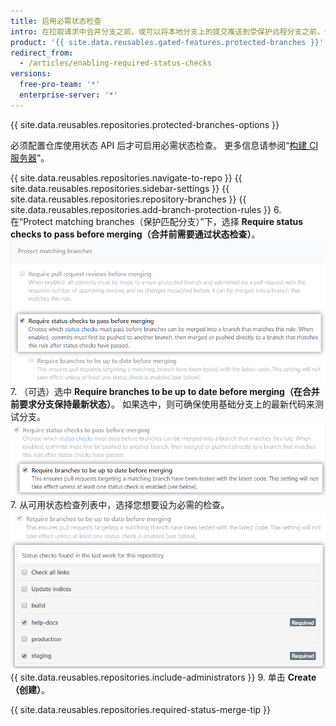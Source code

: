 ```yaml
---
title: 启用必需状态检查
intro: 在拉取请求中合并分支之前，或可以将本地分支上的提交推送到受保护远程分支之前，仓库管理员可以实施所需状态检查。
product: '{{ site.data.reusables.gated-features.protected-branches }}'
redirect_from:
  - /articles/enabling-required-status-checks
versions:
  free-pro-team: '*'
  enterprise-server: '*'
---
```


{{ site.data.reusables.repositories.protected-branches-options }}

必须配置仓库使用状态 API 后才可启用必需状态检查。 更多信息请参阅“[构建 CI 服务器](/guides/building-a-ci-server/)”。

{{ site.data.reusables.repositories.navigate-to-repo }}
{{ site.data.reusables.repositories.sidebar-settings }}
{{ site.data.reusables.repositories.repository-branches }}
{{ site.data.reusables.repositories.add-branch-protection-rules }}
6. 在“Protect matching branches（保护匹配分支）”下，选择 **Require status checks to pass before merging（合并前需要通过状态检查）**。 ![必需状态检查选项](/assets/images/help/repository/required-status-checks.png)
7. （可选）选中 **Require branches to be up to date before merging（在合并前要求分支保持最新状态）**。 如果选中，则可确保使用基础分支上的最新代码来测试分支。 ![宽松或严格的必需状态复选框](/assets/images/help/repository/protecting-branch-loose-status.png)
7. 从可用状态检查列表中，选择您想要设为必需的检查。 ![可用状态检查列表](/assets/images/help/repository/required-statuses-list.png)
{{ site.data.reusables.repositories.include-administrators }}
9. 单击 **Create（创建）**。

{{ site.data.reusables.repositories.required-status-merge-tip }}

